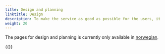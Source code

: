 ```yaml
---
title: Design and planning
linktitle: Design
description: To make the service as good as possible for the users, it is important to start by focusing on the users and understand their needs. Before you start developing, we recommend that you create a prototype and perform a user test. 
weight: 20
---
```


The pages for design and planning is currently only available in [norwegian](/nb/app/design/).

{{<children>}}

